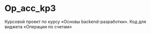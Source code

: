# Op_acc_kp3
Курсовой проект по курсу «Основы backend-разработки». Код для виджета «Операции по счетам»

